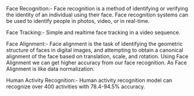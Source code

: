 Face Recognition:-
Face recognition is a method of identifying or verifying the identity of an individual using their face.
Face recognition systems can be used to identify people in photos, video, or in real-time.

Face Tracking:-
Simple and realtime face tracking in a video sequence.

Face Alignment:-
Face alignment is the task of identifying the geometric structure of faces in digital images, and attempting to obtain a canonical alignment of the face based on translation, scale, and rotation.
Using Face Alignment we can get higher accuracy from our face recognition. As Face Alignment is like data normalization.

Human Activity Recognition:-
Human activity recognition model can recognize over 400 activities with 78.4-94.5% accuracy. 

